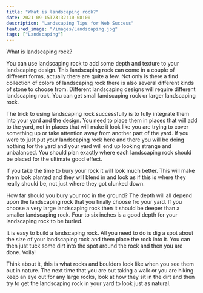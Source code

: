 ```yaml
---
title: "What is landscaping rock?"
date: 2021-09-15T23:32:10-08:00
description: "Landscaping Tips for Web Success"
featured_image: "/images/Landscaping.jpg"
tags: ["Landscaping"]
---
```


What is landscaping rock? 

You can use landscaping rock to add some depth and texture to your landscaping design. This landscaping rock can come in a couple of different forms, actually there are quite a few. Not only is there a find collection of colors of landscaping rock there is also several different kinds of stone to choose from. Different landscaping designs will require different landscaping rock. You can get small landscaping rock or larger landscaping rock. 

The trick to using landscaping rock successfully is to fully integrate them into your yard and the design. You need to place them in places that will add to the yard, not in places that will make it look like you are trying to cover something up or take attention away from another part of the yard. If you were to just put your landscaping rock here and there you will be doing nothing for the yard and your yard will end up looking strange and unbalanced. You should plan exactly where each landscaping rock should be placed for the ultimate good effect. 

If you take the time to bury your rock it will look much better. This will make them look planted and they will blend in and look as if this is where they really should be, not just where they got clunked down. 

How far should you bury your roc in the ground? The depth will all depend upon the landscaping rock that you finally choose fro your yard. If you choose a very large landscaping rock then it should be deeper than a smaller landscaping rock. Four to six inches is a good depth for your landscaping rock to be buried. 

It is easy to build a landscaping rock. All you need to do is dig a spot about the size of your landscaping rock and them place the rock into it. You can then just tuck some dirt into the spot around the rock and then you are done. Voila! 

Think about it, this is what rocks and boulders look like when you see them out in nature. The next time that you are out taking a walk or you are hiking keep an eye out for any large rocks, look at how they sit in the dirt and then try to get the landscaping rock in your yard to look just as natural. 



